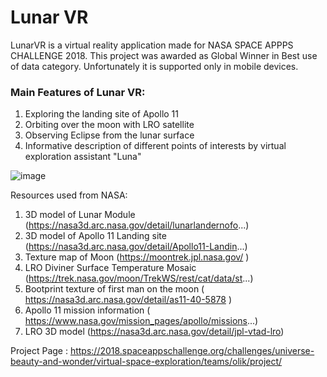# Lunar VR

LunarVR is a virtual reality application made for NASA SPACE APPPS CHALLENGE 2018.
This project was awarded as Global Winner in Best use of data category.
Unfortunately it is supported only in mobile devices.

### Main Features of Lunar VR:
1. Exploring the landing site of Apollo 11
2. Orbiting over the moon with LRO satellite
3. Observing Eclipse from the lunar surface
4. Informative description of different points of interests by virtual exploration assistant "Luna"



![image](https://user-images.githubusercontent.com/18507385/217192544-f31634cb-0492-4b48-b56a-29ff53e1e077.png)

Resources used from NASA:
1. 3D model of Lunar Module (https://nasa3d.arc.nasa.gov/detail/lunarlandernofo...)
2. 3D model of Apollo 11 Landing site (https://nasa3d.arc.nasa.gov/detail/Apollo11-Landin...)
3. Texture map of Moon (https://moontrek.jpl.nasa.gov/ )
4. LRO Diviner Surface Temperature Mosaic (https://trek.nasa.gov/moon/TrekWS/rest/cat/data/st...)
5. Bootprint texture of first man on the moon ( https://nasa3d.arc.nasa.gov/detail/as11-40-5878 )
6. Apollo 11 mission information ( https://www.nasa.gov/mission_pages/apollo/missions...)
7. LRO 3D model (https://nasa3d.arc.nasa.gov/detail/jpl-vtad-lro)

Project Page : https://2018.spaceappschallenge.org/challenges/universe-beauty-and-wonder/virtual-space-exploration/teams/olik/project/
